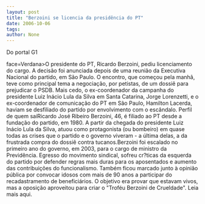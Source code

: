 ```yaml
---
layout: post
title: "Berzoini se licencia da presidência do PT"
date: 2006-10-06
tags: 
author: None
---
```

Do portal G1

 face=Verdana>O presidente do PT, Ricardo Berzoini, pediu licenciamento do cargo. A decisão foi anunciada depois de uma reunião da Executiva Nacional do partido, em São Paulo. O encontro, que começou pela manhã, teve como principal tema a negociação, por petistas, de um dossiê para prejudicar o PSDB.
Mais cedo, o ex-coordenador da campanha do presidente Luiz Inácio Lula da Silva em Santa Catarina, Jorge Lorenzetti, e o ex-coordenador de comunicação do PT em São Paulo, Hamilton Lacerda, haviam se desfiliado do partido por envolvimento com o escândalo. 
Perfil de quem saiRicardo José Ribeiro Berzoini, 46, é filiado ao PT desde a fundação do partido, em 1980. A partir da chegada do presidente Luiz Inácio Lula da Silva, atuou como protagonista (ou bombeiro) em quase todas as crises que o partido e o governo viveram - a última delas, a da frustrada compra do dossiê contra tucanos.Berzoini foi escalado no primeiro ano do governo, em 2003, para o cargo de ministro da Previdência. Egresso do movimento sindical, sofreu cr?ticas da esquerda do partido por defender regras mais duras para os aposentados e aumento das contribuições do funcionalismo. Também ficou marcado junto à opinião pública por convocar idosos com mais de 90 anos a participar do recadastramento de beneficiários. O objetivo era provar que estavam vivos, mas a oposição aproveitou para criar o \"Troféu Berzoini de Crueldade\".
Leia mais aqui. 